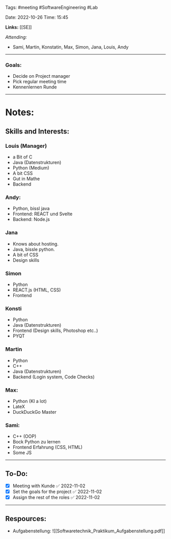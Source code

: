 Tags: #meeting #SoftwareEngineering #Lab 

Date: 2022-10-26
Time: 15:45

**Links:**  [[SE]]

*Attending:* 
- Sami, Martin, Konstatin, Max, Simon, Jana, Louis, Andy

---
### Goals:

- Decide on Project manager
- Pick regular meeting time
- Kennenlernen Runde

--- 
# Notes:

## Skills and Interests:

### Louis (Manager)

- a Bit of C
- Java (Datenstrukturen)
- Python (Medium)
- A bit CSS
- Gut in Mathe
- Backend

### Andy:

- Python, bissl java
- Frontend: REACT und Svelte
- Backend: Node.js

### Jana

- Knows about hosting.
- Java, bissle python. 
- A bit of CSS
- Design skills

### Simon

- Python
- REACT.js (HTML, CSS)
- Frontend

### Konsti

- Python 
- Java (Datenstrukturen)
- Frontend (Design skills, Photoshop etc..)
- PYQT

### Martin

- Python
- C++
- Java (Datenstrukturen)
- Backend (Login system, Code Checks)

### Max:

- Python (KI a lot)
- LateX
- DuckDuckGo Master

### Sami:

- C++ (OOP)
- Bock Python zu lernen
- Frontend Erfahrung (CSS, HTML)
- Some JS

--- 
## To-Do:

- [x] Meeting with Kunde ✅ 2022-11-02
- [x] Set the goals for the project ✅ 2022-11-02
- [x] Assign the rest of the roles ✅ 2022-11-02

---
## Respources:

- Aufgabenstellung: ![[Softwaretechnik_Praktikum_Aufgabenstellung.pdf]]